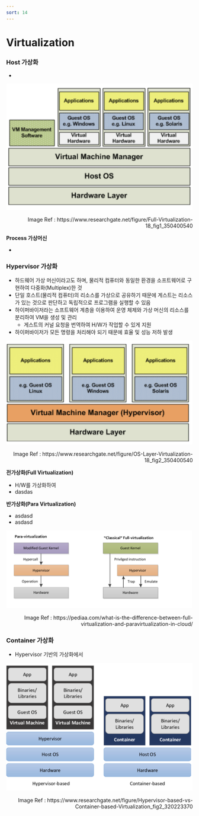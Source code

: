 ```yaml
---
sort: 14
---
```


# Virtualization

### Host 가상화

* 



![HOST_OS_Virtualization](./Img/HOST_OS_Virtualization.png)

<div style="text-align: right">Image Ref : https://www.researchgate.net/figure/Full-Virtualization-18_fig1_350400540 </div>

**Process 가상머신**

* 



### Hypervisor 가상화

* 하드웨어 가상 머신이라고도 하며, 물리적 컴퓨터와 동일한 환경을 소프트웨어로 구현하여 다중화(Multiplex)한 것
* 단일 호스트(물리적 컴퓨터)의 리소스를 가상으로 공유하기 때문에 게스트는 리소스가 있는 것으로 판단하고 독립적으로 프로그램을 실행할 수 있음
* 하이퍼바이저라는 소프트웨어 계층을 이용하여 운영 체제와 가상 머신의 리소스를 분리하여 VM을 생성 및 관리
  * 게스트의 커널 요청을 번역하여 H/W가 작업할 수 있게 지원
* 하이퍼바이저가 모든 명령을 처리해야 되기 때문에 효율 및 성능 저하 발생

![Hypervisor](./Img/Hypervisor.png)

<div style="text-align: right">Image Ref : https://www.researchgate.net/figure/OS-Layer-Virtualization-18_fig2_350400540</div>



**전가상화(Full Virtualization)**

* H/W를 가상화하여 
* dasdas

**반가상화(Para Virtualization)**

* asdasd
* asdasd

![Hypervisor_Full_Para](./Img/Hypervisor_Full_Para.png)

<div style="text-align: right">Image Ref : https://pediaa.com/what-is-the-difference-between-full-virtualization-and-paravirtualization-in-cloud/</div>



### Container 가상화

* Hypervisor 기반의 가상화에서 

![Container](./Img/Container.png)

<div style="text-align: right">Image Ref : https://www.researchgate.net/figure/Hypervisor-based-vs-Container-based-Virtualization_fig2_320223370 </div>

